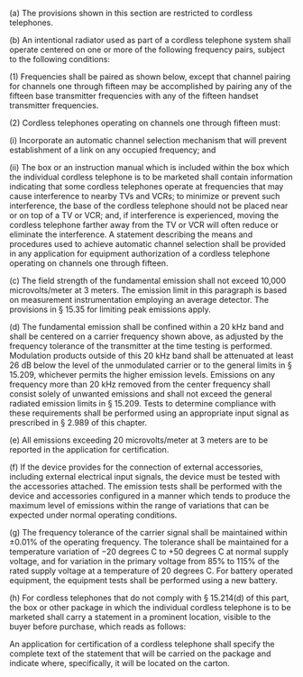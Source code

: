 (a) The provisions shown in this section are restricted to cordless telephones.

(b) An intentional radiator used as part of a cordless telephone system shall operate centered on one or more of the following frequency pairs, subject to the following conditions:

(1) Frequencies shall be paired as shown below, except that channel pairing for channels one through fifteen may be accomplished by pairing any of the fifteen base transmitter frequencies with any of the fifteen handset transmitter frequencies.

(2) Cordless telephones operating on channels one through fifteen must:

(i) Incorporate an automatic channel selection mechanism that will prevent establishment of a link on any occupied frequency; and

(ii) The box or an instruction manual which is included within the box which the individual cordless telephone is to be marketed shall contain information indicating that some cordless telephones operate at frequencies that may cause interference to nearby TVs and VCRs; to minimize or prevent such interference, the base of the cordless telephone should not be placed near or on top of a TV or VCR; and, if interference is experienced, moving the cordless telephone farther away from the TV or VCR will often reduce or eliminate the interference. A statement describing the means and procedures used to achieve automatic channel selection shall be provided in any application for equipment authorization of a cordless telephone operating on channels one through fifteen.

(c) The field strength of the fundamental emission shall not exceed 10,000 microvolts/meter at 3 meters. The emission limit in this paragraph is based on measurement instrumentation employing an average detector. The provisions in § 15.35 for limiting peak emissions apply.

(d) The fundamental emission shall be confined within a 20 kHz band and shall be centered on a carrier frequency shown above, as adjusted by the frequency tolerance of the transmitter at the time testing is performed. Modulation products outside of this 20 kHz band shall be attenuated at least 26 dB below the level of the unmodulated carrier or to the general limits in § 15.209, whichever permits the higher emission levels. Emissions on any frequency more than 20 kHz removed from the center frequency shall consist solely of unwanted emissions and shall not exceed the general radiated emission limits in § 15.209. Tests to determine compliance with these requirements shall be performed using an appropriate input signal as prescribed in § 2.989 of this chapter.

(e) All emissions exceeding 20 microvolts/meter at 3 meters are to be reported in the application for certification.

(f) If the device provides for the connection of external accessories, including external electrical input signals, the device must be tested with the accessories attached. The emission tests shall be performed with the device and accessories configured in a manner which tends to produce the maximum level of emissions within the range of variations that can be expected under normal operating conditions.

(g) The frequency tolerance of the carrier signal shall be maintained within ±0.01% of the operating frequency. The tolerance shall be maintained for a temperature variation of −20 degrees C to +50 degrees C at normal supply voltage, and for variation in the primary voltage from 85% to 115% of the rated supply voltage at a temperature of 20 degrees C. For battery operated equipment, the equipment tests shall be performed using a new battery.

(h) For cordless telephones that do not comply with § 15.214(d) of this part, the box or other package in which the individual cordless telephone is to be marketed shall carry a statement in a prominent location, visible to the buyer before purchase, which reads as follows:
                

An application for certification of a cordless telephone shall specify the complete text of the statement that will be carried on the package and indicate where, specifically, it will be located on the carton.

